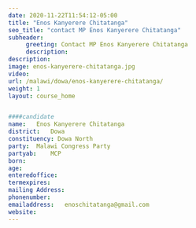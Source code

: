 ```yaml
---
date: 2020-11-22T11:54:12-05:00
title: "Enos Kanyerere Chitatanga"
seo_title: "contact MP Enos Kanyerere Chitatanga"
subheader:
     greeting: Contact MP Enos Kanyerere Chitatanga
     description: 
description: 
image: enos-kanyerere-chitatanga.jpg
video: 
url: /malawi/dowa/enos-kanyerere-chitatanga/
weight: 1
layout: course_home


####candidate
name:	Enos Kanyerere Chitatanga
district:	Dowa
constituency: Dowa North
party:	Malawi Congress Party
partyab:	MCP
born:
age: 
enteredoffice:	
termexpires:	
mailing Address:
phonenumber:	
emailaddress:	enoschitatanga@gmail.com
website:	
---
```


